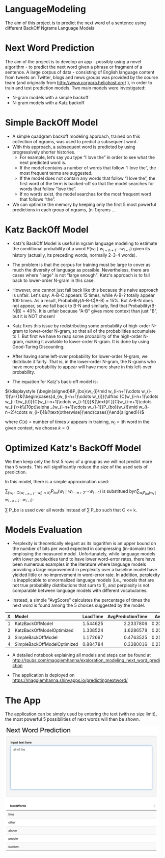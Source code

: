 # LanguageModeling

The aim of this project is to predict the next word of a sentence using different BackOff Ngrams Language Models

# Next Word Prediction

The aim of the project is to develop an app - possibly using a novel algorithm - to predict the next word given a phrase or fragment of a sentence. A large corpus of data - consisting of English language content from tweets on Twitter, blogs and news groups was provided by the course team (and originally from http://www.corpora.heliohost.org/ ), in order to train and test prediction models. Two main models were investigated:

- N-gram models with a simple backoff 
- N-gram models with a Katz backoff 

# Simple BackOff Model

- A simple quadgram backoff modeling approach, trained on this collection of ngrams, was used to predict a subsequent word.
- With this approach, a subsequent word is predicted by using progressively shorter histories.
    + For example, let’s say you type “I love the” in order to see what the next predicted word is.
    + If the model contains a number of words that follow “I love the”, the most frequent terms are suggested.
    + If the model does not contain any words that follow “I love the”, the first word of the term is backed-off so that the model searches for words that follow “love the”.
    + If no words exist, the model searches for the most frequent word that follows “the”.
- We can optimize the memory by keeping only the first 5 most powerful predictions in each group of ngrams, (n-1)grams ... 

# Katz BackOff Model

- Katz's BackOff Model is useful in ngram language modeling to estimate the conditional probability of a word $P(w_{i}\mid w_{i-n+1}\cdots w_{i-1})$ given its history (actually, its preceding words, normally 2-3-4 words).

- The problem is that the corpus for training must be large to cover as much the diversity of language as possible. Nevertheless, there are cases where "large" is not "large enough". Katz's approach is to fall back to lower-order N-gram in this case.

- However, one cannot just fall back like this because this naive approach is unfair. Let's say: A-B-C appears 15 times, while A-B-? totally appear 100 times. As a result, Probability(A-B-C|A-B) = 15%. But A-B-N does not appear, so we fall back to B-N and similarly, find that Probability(B-N|B) = 40%. It is unfair because "A-B" gives more context than just "B", but it is NOT chosen!

- Katz fixes this issue by redistributing some probability of high-order N-gram to lower-order N-gram, so that all of the probabilities accumulate to 1. But first we have to reap some probability of the high-order N-gram, making it available to lower-order N-gram. It is done by using Good-Turing Discounting.

- After having some left-over probability for lower-order N-gram, we distribute it fairly.
That is, in the lower-order N-gram, the N-grams who have more probability to appear will have more share in this left-over probability.

- The equation for Katz's back-off model is:

${\displaystyle {\begin{aligned}&P_{bo}(w_{i}\mid w_{i-n+1}\cdots w_{i-1})\\={}&{\begin{cases}d_{w_{i-n+1}\cdots w_{i}}{\dfrac {C(w_{i-n+1}\cdots w_{i-1}w_{i})}{C(w_{i-n+1}\cdots w_{i-1})}}&{\text{if }}C(w_{i-n+1}\cdots w_{i})>k\\[10pt]\alpha _{w_{i-n+1}\cdots w_{i-1}}P_{bo}(w_{i}\mid w_{i-n+2}\cdots w_{i-1})&{\text{otherwise}}\end{cases}}\end{aligned}}}$

where $C(x)$ = number of times $x$ appears in training, $w_i$ = ith word in the given context, we choose $k=0$

# Optimized Katz's BackOff Model

We then keep only the first 5 rows of a group as we will not predict more than 5 words. This will significantly reduce the size of the used sets of prediction.

In this model, there is a simple approximation used:

${\sum _{{\{w_{i}:C(w_{{i-n+1}}\cdots w_{{i}})\leq k\}}}P_{{bo}}(w_{i}\mid w_{{i-n+2}}\cdots w_{{i-1}})}$ is substitued byn${\sum _{{w_{i}}P_{{bo}}(w_{i}\mid w_{{i-n+2}}\cdots w_{{i-1}})}}$.

∑ P_bo is used over all words instead of ∑ P_bo such that C <= k. 

# Models Evaluation

- Perplexity is theoretically elegant as its logarithm is an upper bound on the number of bits per word expected in compressing (in-domain) text employing the measured model. Unfortunately, while language models with lower perplexities tend to have lower word-error rates, there have been numerous examples in the literature where language models providing a large improvement in perplexity over a baseline model have yielded little or no improvement in word-error rate. In addition, perplexity is inapplicable to unnormalized language models (i.e., models that are not true probability distributions that sum to 1), and perplexity is not comparable between language models with different vocabularies.

- Instead, a simple "AvgScore" calculates the percentage of times the next word is found among the 5 choices suggested by the model.


|  X|Model                       | LoadTime| AvgPredictionTime|  AvgScore|ModelSize |
|--:|:---------------------------|--------:|-----------------:|---------:|:---------|
|  1|KatzBackOffModel            | 1.544625|         2.2337806| 0.2062408|348.7 Mb  |
|  2|KatzBackOffModelOptimized   | 1.338524|         1.6286578| 0.2071281|307.9 Mb  |
|  3|SimpleBackOffModel          | 1.172697|         0.4763525| 0.2110240|182.7 Mb  |
|  4|SimpleBackOffModelOptimized | 0.884784|         0.3380016| 0.2110240|152.9 Mb  |

- A detailed notebook explaining all models and steps can be found at http://rpubs.com/maggiemhanna/exploration_modeling_next_word_prediction

- The application is deployed on https://maggiemhanna.shinyapps.io/predictingnextword/ 

# The App

The application can be simply used by entering the text (with no size limit), the most powerful 5 possibilities of next words will then be shown.

![](AppExample2.png)
